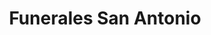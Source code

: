 ---
title: "Funerales San Antonio"
url: /retalhuleu/funerales-san-antonio/
shop: directores de funerarias
---